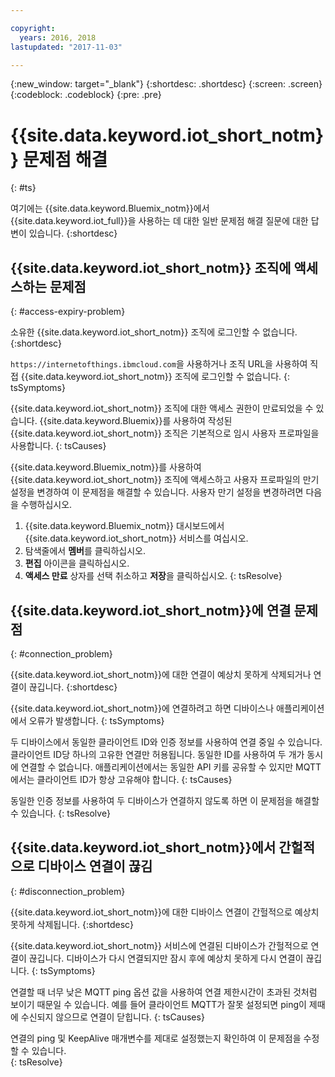 ```yaml
---

copyright:
  years: 2016, 2018
lastupdated: "2017-11-03"

---
```


{:new_window: target="\_blank"}
{:shortdesc: .shortdesc}
{:screen: .screen}
{:codeblock: .codeblock}
{:pre: .pre}

# {{site.data.keyword.iot_short_notm}} 문제점 해결
{: #ts}

여기에는 {{site.data.keyword.Bluemix_notm}}에서 {{site.data.keyword.iot_full}}을 사용하는 데 대한 일반 문제점 해결 질문에 대한 답변이 있습니다.
{:shortdesc}

## {{site.data.keyword.iot_short_notm}} 조직에 액세스하는 문제점
{: #access-expiry-problem}

소유한 {{site.data.keyword.iot_short_notm}} 조직에 로그인할 수 없습니다.
{:shortdesc}

`https://internetofthings.ibmcloud.com`을 사용하거나 조직 URL을 사용하여 직접 {{site.data.keyword.iot_short_notm}} 조직에 로그인할 수 없습니다.
{: tsSymptoms}

{{site.data.keyword.iot_short_notm}} 조직에 대한 액세스 권한이 만료되었을 수 있습니다. {{site.data.keyword.Bluemix}}를 사용하여 작성된 {{site.data.keyword.iot_short_notm}} 조직은 기본적으로 임시 사용자 프로파일을 사용합니다.
{: tsCauses}

{{site.data.keyword.Bluemix_notm}}를 사용하여 {{site.data.keyword.iot_short_notm}} 조직에 액세스하고 사용자 프로파일의 만기 설정을 변경하여 이 문제점을 해결할 수 있습니다. 사용자 만기 설정을 변경하려면 다음을 수행하십시오.

1. {{site.data.keyword.Bluemix_notm}} 대시보드에서 {{site.data.keyword.iot_short_notm}} 서비스를 여십시오.
2. 탐색줄에서 **멤버**를 클릭하십시오.
3. **편집** 아이콘을 클릭하십시오.
4. **액세스 만료** 상자를 선택 취소하고 **저장**을 클릭하십시오.
{: tsResolve}

## {{site.data.keyword.iot_short_notm}}에 연결 문제점
{: #connection_problem}

{{site.data.keyword.iot_short_notm}}에 대한 연결이 예상치 못하게 삭제되거나 연결이 끊깁니다.
{:shortdesc}

{{site.data.keyword.iot_short_notm}}에 연결하려고 하면 디바이스나 애플리케이션에서 오류가 발생합니다.
{: tsSymptoms}

두 디바이스에서 동일한 클라이언트 ID와 인증 정보를 사용하여 연결 중일 수 있습니다. 클라이언트 ID당 하나의 고유한 연결만 허용됩니다. 동일한 ID를 사용하여 두 개가 동시에 연결할 수 없습니다. 애플리케이션에서는 동일한 API 키를 공유할 수 있지만 MQTT에서는 클라이언트 ID가 항상 고유해야 합니다.
{: tsCauses}

동일한 인증 정보를 사용하여 두 디바이스가 연결하지 않도록 하면 이 문제점을 해결할 수 있습니다.
{: tsResolve}

## {{site.data.keyword.iot_short_notm}}에서 간헐적으로 디바이스 연결이 끊김
{: #disconnection_problem}

{{site.data.keyword.iot_short_notm}}에 대한 디바이스 연결이 간헐적으로 예상치 못하게 삭제됩니다.
{:shortdesc}

{{site.data.keyword.iot_short_notm}} 서비스에 연결된 디바이스가 간헐적으로 연결이 끊깁니다. 디바이스가 다시 연결되지만 잠시 후에 예상치 못하게 다시 연결이 끊깁니다.
{: tsSymptoms}

연결할 때 너무 낮은 MQTT ping 옵션 값을 사용하여 연결 제한시간이 초과된 것처럼 보이기 때문일 수 있습니다. 예를 들어 클라이언트 MQTT가 잘못 설정되면 ping이 제때에 수신되지 않으므로 연결이 닫힙니다.
{: tsCauses}

연결의 ping 및 KeepAlive 매개변수를 제대로 설정했는지 확인하여 이 문제점을 수정할 수 있습니다.   
{: tsResolve}

